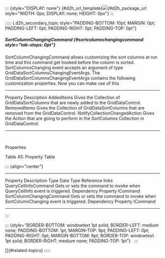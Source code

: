 ::: {style="DISPLAY: none"}
[](ms-xhelp:///?Id=d2h_url_template){#d2h_url_template}![](!package_url!){#d2h_package_url style="WIDTH: 0px; DISPLAY: none; HEIGHT: 0px"}
:::

::::: {.d2h_secondary_topic style="PADDING-BOTTOM: 10pt; MARGIN: 0pt; PADDING-LEFT: 0pt; PADDING-RIGHT: 0pt; PADDING-TOP: 0pt"}
##### SortColumnChangingCommand {#sortcolumnchangingcommand style="tab-stops: 0pt"}

SortColumnChangingCommand allows customizing the sort columns at run time and this command get hooked before the column is sorted. SortColumnsChanging event accepts an argument of type GridDataSortColumnsChangingEventArgs. The GridDataSortColumnsChangingEventArgs contains the following customization properties. Now you can make use of this

  ------------------------------- ----------------------------------------------------------------------------------------------
  Property                        Description
  AddedItems                      Gives the Collection of GridDataSortColumns that are newly added to the GridDataControl.
  RemovedItems                    Gives the Collection of GridDataSortColumns that are removed from the GridDataControl.
  NotifyCollectionChangedAction   Gives the Action that are going to perform in the SortColumns Collection in GridDataControl.
  ------------------------------- ----------------------------------------------------------------------------------------------

 

Properties

Table 45: Property Table

::: {align="center"}
  --------------------------- -------------------------------------------------------------------------------- --------------------- ----------- -----------------
  Property                    Description                                                                      Type                  Data Type   Reference links
  QueryCellInfoCommand        Gets or sets the command to invoke when QueryCellInfo event is triggered.        Dependency Property   ICommand     
  SortColumnChangingCommand   Gets or sets the command to invoke when SortColumnChanging event is triggered.   Dependency Property   ICommand     
  --------------------------- -------------------------------------------------------------------------------- --------------------- ----------- -----------------
:::

::: {style="BORDER-BOTTOM: windowtext 1pt solid; BORDER-LEFT: medium none; PADDING-BOTTOM: 1pt; MARGIN-TOP: 9pt; PADDING-LEFT: 0pt; PADDING-RIGHT: 0pt; MARGIN-BOTTOM: 9pt; BORDER-TOP: windowtext 1pt solid; BORDER-RIGHT: medium none; PADDING-TOP: 1pt"}
 
:::

[]{#related-topics}
:::::
